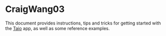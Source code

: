 # CraigWang03

This document provides instructions, tips and tricks for getting started with the [Taio](https://taio.app) app, as well as some reference examples.